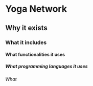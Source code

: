 # Yoga Network

## Why it exists
### What it includes
#### What functionalities it uses
##### What programming languages it uses
###### What 

